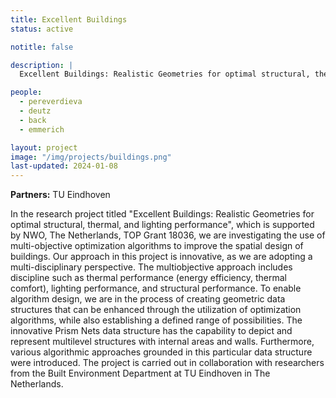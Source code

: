 ```yaml
---
title: Excellent Buildings
status: active

notitle: false

description: |
  Excellent Buildings: Realistic Geometries for optimal structural, thermal, and lighting performance

people:
  - pereverdieva
  - deutz
  - back
  - emmerich

layout: project
image: "/img/projects/buildings.png"
last-updated: 2024-01-08
---
```


**Partners:** TU Eindhoven


In the research project titled "Excellent Buildings: Realistic Geometries for optimal structural, thermal, and lighting performance", which is supported by NWO, The Netherlands, TOP Grant 18036, we are investigating the use of multi-objective optimization algorithms to improve the spatial design of buildings. Our approach in this project is innovative, as we are adopting a multi-disciplinary perspective. The multiobjective approach includes discipline such as thermal performance (energy efficiency, thermal comfort), lighting performance, and structural performance. 
To enable algorithm design, we are in the process of creating geometric data structures that can be enhanced through the utilization of optimization algorithms, while also establishing a defined range of possibilities. The innovative Prism Nets data structure has the capability to depict and represent multilevel structures with internal areas and walls. Furthermore, various algorithmic approaches grounded in this particular data structure were introduced.
The project is carried out in collaboration with researchers from the Built Environment Department at TU Eindhoven in The Netherlands.

